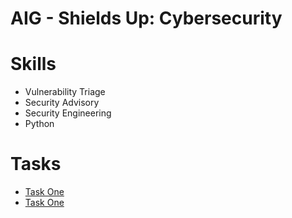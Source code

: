 # AIG - Shields Up: Cybersecurity


# Skills
- Vulnerability Triage
- Security Advisory
- Security Engineering
- Python

# Tasks
- [Task One](Task-One.md)
- [Task One](Task-Two.md)
